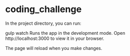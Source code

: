 # coding_challenge

In the project directory, you can run:

gulp watch
Runs the app in the development mode.
Open http://localhost:3000 to view it in your browser.

The page will reload when you make changes.
